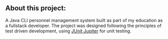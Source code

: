 ## About this project:
A Java CLI personnel management system built as part of my education as a fullstack developer. 
The project was designed following the principles of test driven development, using [JUnit Jupiter](https://junit.org/junit5/docs/current/user-guide/) for unit testing.
